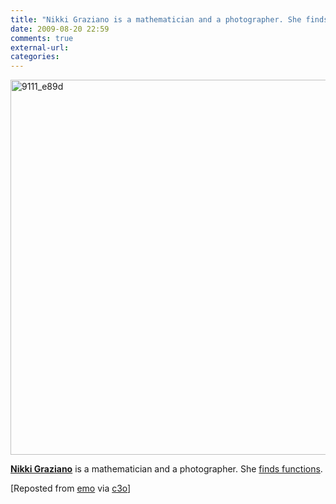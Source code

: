 ```yaml
---
title: "Nikki Graziano is a mathematician and a photographer. She finds functions."
date: 2009-08-20 22:59
comments: true
external-url:
categories:
---
```

[<img src="http://7.asset.soup.io/asset/0431/9111_e89d.jpeg" width="600" height="600" alt="9111_e89d" />][1]

[**Nikki Graziano**][2] is a mathematician and a photographer. She [finds functions][3].

[Reposted from [emo][4] via [c3o][5]]

  [1]: http://www.nikkigraziano.com/foundfunctions/index.html
  [2]: http://www.nikkigraziano.com
  [3]: http://www.nikkigraziano.com/foundfunctions/index.html
  [4]: http://emo.soup.io/post/26044948/via-FOUND-FUNCTIONS
  [5]: http://soup.c3o.org/post/26045800/Nikki-Graziano-is-a-mathematician-and-a
